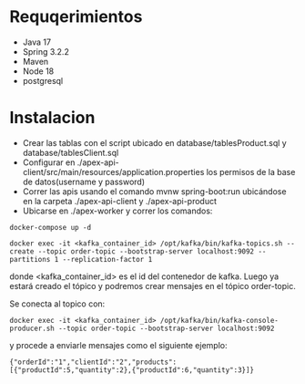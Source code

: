 # Requqerimientos

- Java 17
- Spring 3.2.2
- Maven
- Node 18
- postgresql

# Instalacion

- Crear las tablas con el script ubicado en database/tablesProduct.sql y database/tablesClient.sql
- Configurar en ./apex-api-client/src/main/resources/application.properties los permisos de la base de datos(username y password)
- Correr las apis usando el comando mvnw spring-boot:run ubicándose en la carpeta ./apex-api-client y ./apex-api-product
- Ubicarse en ./apex-worker y correr los comandos:
```
docker-compose up -d
```
```
docker exec -it <kafka_container_id> /opt/kafka/bin/kafka-topics.sh --create --topic order-topic --bootstrap-server localhost:9092 --partitions 1 --replication-factor 1
```
donde <kafka_container_id> es el id del contenedor de kafka.
Luego ya estará creado el tópico y podremos crear mensajes en el tópico order-topic.

Se conecta al topico con:
```
docker exec -it <kafka_container_id> /opt/kafka/bin/kafka-console-producer.sh --topic order-topic --bootstrap-server localhost:9092
```

y procede a enviarle mensajes como el siguiente ejemplo:

```
{"orderId":"1","clientId":"2","products":[{"productId":5,"quantity":2},{"productId":6,"quantity":3}]}
```
